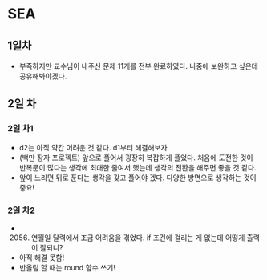 # SEA
## 1일차
- 부족하지만 교수님이 내주신 문제 11개를 전부 완료하였다. 나중에 보완하고 싶은데 공유해봐야겠다.

## 2일 차
### 2일 차1
- d2는 아직 약간 어려운 것 같다. d1부터 해결해보자
- (백만 장자 프로젝트) 앞으로 풀어서 굉장히 복잡하게 풀었다. 처음에 도전한 것이 반복문이 많다는 생각에 최대한 줄여서 했는데 생각의 전환을 해주면 좋을 것 같다.
- 앞이 느리면 뒤로 푼다는 생각을 갖고 풀어야 겠다. 다양한 방면으로 생각하는 것이 중요!

### 2일 차2
- 2056. 연월일 달력에서 조금 어려움을 겪었다. if 조건에 걸리는 게 없는데 어떻게 출력이 잘되니?
- 아직 해결 못함!
- 반올림 할 때는 round 함수 쓰기!
